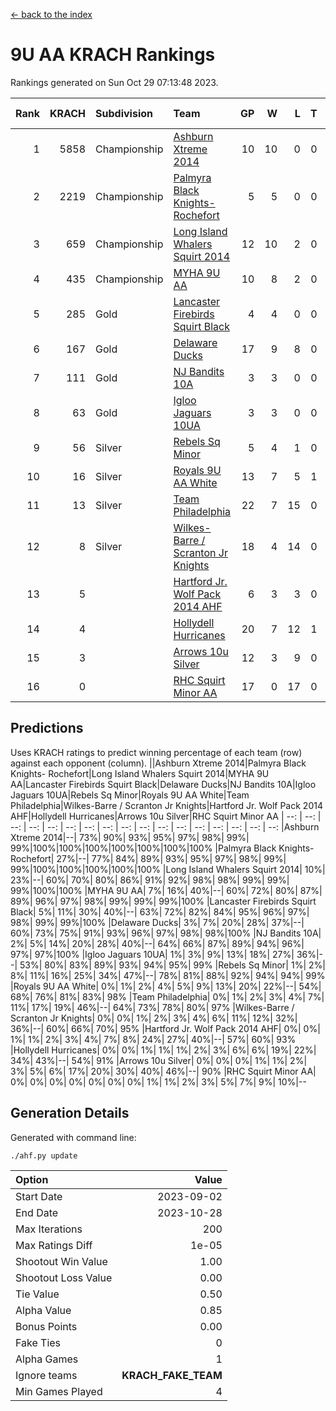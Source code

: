 [<- back to the index](readme.md)
# 9U AA KRACH Rankings
Rankings generated on Sun Oct 29 07:13:48 2023.

Rank|KRACH|Subdivision|Team|GP|W|L|T|OTW|OTL|SoS|Exp Wins|Win Diff
---:|---:|:---|:---|---:|---:|---:|---:|---:|---:|---:|---:|---:
1|5858|Championship|[Ashburn Xtreme 2014](https://gamesheetstats.com/seasons/3659/teams/140217/schedule)|10|10|0|0|0|0|98|10.8|-0.0
2|2219|Championship|[Palmyra Black Knights- Rochefort](https://gamesheetstats.com/seasons/3659/teams/140260/schedule)|5|5|0|0|0|0|61|5.8|-0.0
3|659|Championship|[Long Island Whalers Squirt 2014](https://gamesheetstats.com/seasons/3659/teams/140221/schedule)|12|10|2|0|1|0|546|10.8|-0.0
4|435|Championship|[MYHA 9U AA](https://gamesheetstats.com/seasons/3659/teams/140222/schedule)|10|8|2|0|2|0|170|8.8|-0.0
5|285|Gold|[Lancaster Firebirds Squirt Black](https://gamesheetstats.com/seasons/3659/teams/140256/schedule)|4|4|0|0|0|0|9|4.9|0.0
6|167|Gold|[Delaware Ducks](https://gamesheetstats.com/seasons/3659/teams/140218/schedule)|17|9|8|0|0|3|1050|9.8|-0.0
7|111|Gold|[NJ Bandits 10A](https://gamesheetstats.com/seasons/3659/teams/140259/schedule)|3|3|0|0|0|0|5|3.9|0.0
8|63|Gold|[Igloo Jaguars 10UA](https://gamesheetstats.com/seasons/3659/teams/140253/schedule)|3|3|0|0|0|0|2|3.9|0.0
9|56|Silver|[Rebels Sq Minor](https://gamesheetstats.com/seasons/3659/teams/140223/schedule)|5|4|1|0|1|0|32|4.9|0.0
10|16|Silver|[Royals 9U AA White](https://gamesheetstats.com/seasons/3659/teams/140225/schedule)|13|7|5|1|0|0|472|8.4|0.0
11|13|Silver|[Team Philadelphia](https://gamesheetstats.com/seasons/3659/teams/140226/schedule)|22|7|15|0|0|1|1226|7.9|0.0
12|8|Silver|[Wilkes-Barre / Scranton Jr Knights](https://gamesheetstats.com/seasons/3659/teams/140228/schedule)|18|4|14|0|0|0|650|4.9|0.0
13|5||[Hartford Jr. Wolf Pack 2014 AHF](https://gamesheetstats.com/seasons/3659/teams/140219/schedule)|6|3|3|0|0|0|97|3.9|0.0
14|4||[Hollydell Hurricanes](https://gamesheetstats.com/seasons/3659/teams/140220/schedule)|20|7|12|1|0|0|302|8.4|0.0
15|3||[Arrows 10u Silver](https://gamesheetstats.com/seasons/3659/teams/140216/schedule)|12|3|9|0|0|0|173|3.9|0.0
16|0||[RHC Squirt Minor AA](https://gamesheetstats.com/seasons/3659/teams/140224/schedule)|17|0|17|0|0|0|94|0.9|0.0

## Predictions
Uses KRACH ratings to predict winning percentage of each team (row) against each opponent (column).
||Ashburn Xtreme 2014|Palmyra Black Knights- Rochefort|Long Island Whalers Squirt 2014|MYHA 9U AA|Lancaster Firebirds Squirt Black|Delaware Ducks|NJ Bandits 10A|Igloo Jaguars 10UA|Rebels Sq Minor|Royals 9U AA White|Team Philadelphia|Wilkes-Barre / Scranton Jr Knights|Hartford Jr. Wolf Pack 2014 AHF|Hollydell Hurricanes|Arrows 10u Silver|RHC Squirt Minor AA
| --: | --: | --: | --: | --: | --: | --: | --: | --: | --: | --: | --: | --: | --: | --: | --: | --: 
|Ashburn Xtreme 2014|--| 73%| 90%| 93%| 95%| 97%| 98%| 99%| 99%|100%|100%|100%|100%|100%|100%|100%
|Palmyra Black Knights- Rochefort| 27%|--| 77%| 84%| 89%| 93%| 95%| 97%| 98%| 99%| 99%|100%|100%|100%|100%|100%
|Long Island Whalers Squirt 2014| 10%| 23%|--| 60%| 70%| 80%| 86%| 91%| 92%| 98%| 98%| 99%| 99%| 99%|100%|100%
|MYHA 9U AA|  7%| 16%| 40%|--| 60%| 72%| 80%| 87%| 89%| 96%| 97%| 98%| 99%| 99%| 99%|100%
|Lancaster Firebirds Squirt Black|  5%| 11%| 30%| 40%|--| 63%| 72%| 82%| 84%| 95%| 96%| 97%| 98%| 99%| 99%|100%
|Delaware Ducks|  3%|  7%| 20%| 28%| 37%|--| 60%| 73%| 75%| 91%| 93%| 96%| 97%| 98%| 98%|100%
|NJ Bandits 10A|  2%|  5%| 14%| 20%| 28%| 40%|--| 64%| 66%| 87%| 89%| 94%| 96%| 97%| 97%|100%
|Igloo Jaguars 10UA|  1%|  3%|  9%| 13%| 18%| 27%| 36%|--| 53%| 80%| 83%| 89%| 93%| 94%| 95%| 99%
|Rebels Sq Minor|  1%|  2%|  8%| 11%| 16%| 25%| 34%| 47%|--| 78%| 81%| 88%| 92%| 94%| 94%| 99%
|Royals 9U AA White|  0%|  1%|  2%|  4%|  5%|  9%| 13%| 20%| 22%|--| 54%| 68%| 76%| 81%| 83%| 98%
|Team Philadelphia|  0%|  1%|  2%|  3%|  4%|  7%| 11%| 17%| 19%| 46%|--| 64%| 73%| 78%| 80%| 97%
|Wilkes-Barre / Scranton Jr Knights|  0%|  0%|  1%|  2%|  3%|  4%|  6%| 11%| 12%| 32%| 36%|--| 60%| 66%| 70%| 95%
|Hartford Jr. Wolf Pack 2014 AHF|  0%|  0%|  1%|  1%|  2%|  3%|  4%|  7%|  8%| 24%| 27%| 40%|--| 57%| 60%| 93%
|Hollydell Hurricanes|  0%|  0%|  1%|  1%|  1%|  2%|  3%|  6%|  6%| 19%| 22%| 34%| 43%|--| 54%| 91%
|Arrows 10u Silver|  0%|  0%|  0%|  1%|  1%|  2%|  3%|  5%|  6%| 17%| 20%| 30%| 40%| 46%|--| 90%
|RHC Squirt Minor AA|  0%|  0%|  0%|  0%|  0%|  0%|  0%|  1%|  1%|  2%|  3%|  5%|  7%|  9%| 10%|--

## Generation Details

Generated with command line:
```
./ahf.py update
```

| Option | Value |
| :----- | ----: |
| Start Date | 2023-09-02 |
| End Date | 2023-10-28 |
| Max Iterations | 200 |
| Max Ratings Diff | 1e-05 |
| Shootout Win Value | 1.00 |
| Shootout Loss Value | 0.00 |
| Tie Value | 0.50 |
| Alpha Value | 0.85 |
| Bonus Points | 0.00 |
| Fake Ties | 0 |
| Alpha Games | 1 |
| Ignore teams | __KRACH_FAKE_TEAM__ |
| Min Games Played | 4 |

